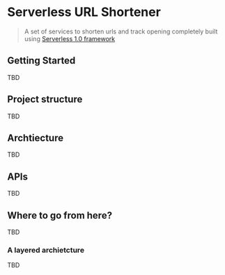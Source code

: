 # Serverless URL Shortener
> A set of services to shorten urls and track opening completely built using [Serverless 1.0 framework](https://serverless.com)


## Getting Started
TBD

## Project structure
TBD

## Archtiecture
TBD

## APIs
TBD

## Where to go from here?
TBD

### A layered archietcture
TBD